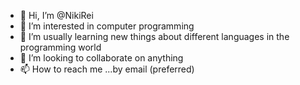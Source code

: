 - 👋 Hi, I’m @NikiRei
- 👀 I’m interested in computer programming
- 🌱 I’m usually learning new things about different languages in the programming world
- 💞️ I’m looking to collaborate on anything
- 📫 How to reach me ...by email (preferred)
<!---
NikiRei/NikiRei is a ✨ special ✨ repository because its `README.md` (this file) appears on your GitHub profile.
You can click the Preview link to take a look at your changes.
--->
